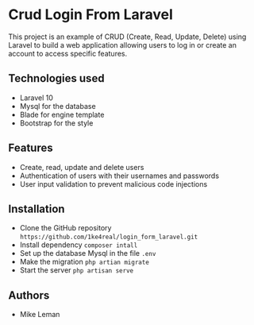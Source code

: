 # Crud Login From Laravel

This project is an example of CRUD (Create, Read, Update, Delete) using Laravel to build a web application allowing users to log in or create an account to access specific features.

## Technologies used

- Laravel 10
- Mysql for the database
- Blade for engine template
- Bootstrap for the style

## Features
- Create, read, update and delete users
- Authentication of users with their usernames and passwords
- User input validation to prevent malicious code injections

## Installation
- Clone the GitHub repository  `https://github.com/1ke4real/login_form_laravel.git`
- Install dependency `composer intall`
- Set up the database Mysql in the file `.env`
- Make the migration `php artian migrate`
- Start the server `php artisan serve`

## Authors
- Mike Leman
